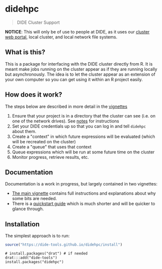 # didehpc

> DIDE Cluster Support

**NOTICE**: This will only be of use to people at DIDE, as it uses our [cluster web portal](https://mrcdata.dide.ic.ac.uk/hpc), local cluster, and local network file systems.

## What is this?

This is a package for interfacing with the DIDE cluster directly from R.  It is meant make jobs running on the cluster appear as if they are running locally but asynchronously.  The idea is to let the cluster appear as an extension of your own computer so you can get using it within an R project easily.

## How does it work?

The steps below are described in more detail in the [vignettes](https://dide-tools.github.io/didehpc)

1. Ensure that your project is in a directory that the cluster can see (i.e. on one of the network drives).  See [notes](https://dide-tools.github.io/didehpc/vignettes/didehpc.html#mapping-network-drives) for instructions
2. Set your DIDE credentials up so that you can log in and tell `didehpc` about them.
3. Create a "context" in which future expressions will be evaluated (which will be recreated on the cluster)
4. Create a "queue" that uses that context
5. Queue expressions which will be run at some future time on the cluster
6. Monitor progress, retrieve results, etc.

## Documentation

Documentation is a work in progress, but largely contained in two vignettes:

* [The main vignette](https://dide-tools.github.io/didehpc/vignettes/didehpc.html) contains full instructions and explanations about why some bits are needed.
* There is a [quickstart guide](https://dide-tools.github.io/didehpc/vignettes/quickstart.html) which is much shorter and will be quicker to glance through.

## Installation

The simplest approach is to run:

```r
source("https://dide-tools.github.io/didehpc/install")
```

```
# install.packages("drat") # if needed
drat:::add("dide-tools")
install.packages("didehpc")
```
